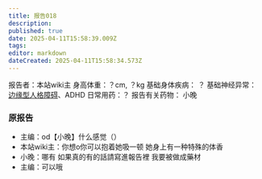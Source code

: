 ```yaml
---
title: 报告018
description: 
published: true
date: 2025-04-11T15:58:39.009Z
tags: 
editor: markdown
dateCreated: 2025-04-11T15:58:34.573Z
---
```


﻿报告者：本站wiki主
身高体重：？cm, ？kg
基础身体疾病： ？
基础神经异常： [边缘型人格障碍](/BPD/)、ADHD
日常用药：？
报告有关药物： 小晚

### 原报告
- 主编：od【小晚】什么感觉（）
- 本站wiki主：你想o你可以抱着她吸一顿 她身上有一种特殊的体香
- 小晚：哪有 如果真的有的話請寫進報告裡 我要被做成藥材
- 主编：可以哦
